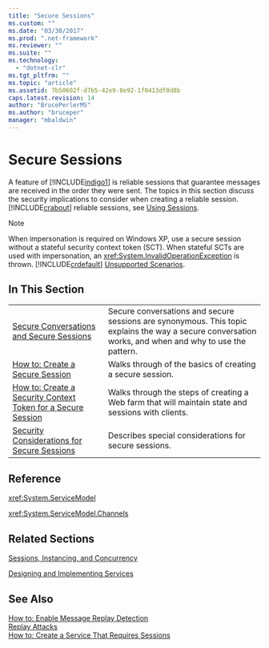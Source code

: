 ```yaml
---
title: "Secure Sessions"
ms.custom: ""
ms.date: "03/30/2017"
ms.prod: ".net-framework"
ms.reviewer: ""
ms.suite: ""
ms.technology: 
  - "dotnet-clr"
ms.tgt_pltfrm: ""
ms.topic: "article"
ms.assetid: 7b50602f-d7b5-42e9-8e92-1f0413df0d8b
caps.latest.revision: 14
author: "BrucePerlerMS"
ms.author: "bruceper"
manager: "mbaldwin"
---
```

# Secure Sessions
A feature of [!INCLUDE[indigo1](../../../../includes/indigo1-md.md)] is reliable sessions that guarantee messages are received in the order they were sent. The topics in this section discuss the security implications to consider when creating a reliable session. [!INCLUDE[crabout](../../../../includes/crabout-md.md)] reliable sessions, see [Using Sessions](../../../../docs/framework/wcf/using-sessions.md).  
  
> [!NOTE]
>  When impersonation is required on Windows XP, use a secure session without a stateful security context token (SCT). When stateful SCTs are used with impersonation, an <xref:System.InvalidOperationException> is thrown. [!INCLUDE[crdefault](../../../../includes/crdefault-md.md)] [Unsupported Scenarios](../../../../docs/framework/wcf/feature-details/unsupported-scenarios.md).  
  
## In This Section  
  
|||  
|-|-|  
|[Secure Conversations and Secure Sessions](../../../../docs/framework/wcf/feature-details/secure-conversations-and-secure-sessions.md)|Secure conversations and secure sessions are synonymous. This topic explains the way a secure conversation works, and when and why to use the pattern.|  
|[How to: Create a Secure Session](../../../../docs/framework/wcf/feature-details/how-to-create-a-secure-session.md)|Walks through of the basics of creating a secure session.|  
|[How to: Create a Security Context Token for a Secure Session](../../../../docs/framework/wcf/feature-details/how-to-create-a-security-context-token-for-a-secure-session.md)|Walks through the steps of creating a Web farm that will maintain state and sessions with clients.|  
|[Security Considerations for Secure Sessions](../../../../docs/framework/wcf/feature-details/security-considerations-for-secure-sessions.md)|Describes special considerations for secure sessions.|  
  
## Reference  
 <xref:System.ServiceModel>  
  
 <xref:System.ServiceModel.Channels>  
  
## Related Sections  
 [Sessions, Instancing, and Concurrency](../../../../docs/framework/wcf/feature-details/sessions-instancing-and-concurrency.md)  
  
 [Designing and Implementing Services](../../../../docs/framework/wcf/designing-and-implementing-services.md)  
  
## See Also  
 [How to: Enable Message Replay Detection](../../../../docs/framework/wcf/feature-details/how-to-enable-message-replay-detection.md)   
 [Replay Attacks](../../../../docs/framework/wcf/feature-details/replay-attacks.md)   
 [How to: Create a Service That Requires Sessions](../../../../docs/framework/wcf/feature-details/how-to-create-a-service-that-requires-sessions.md)
